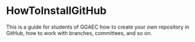 # HowToInstallGitHub
This is a guide for students of GGAEC how to create your own repository in GitHub, how to work with branches, committees, and so on.

